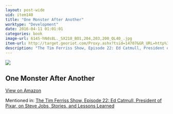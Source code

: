 ```yaml
---
layout: post-wide
uid: item140
title: "One Monster After Another"
worktype: "Development"
date: 2016-04-11 01:01:01
categories: book
image-url: 614S-hNds8L._SX218_BO1,204,203,200_QL40_.jpg
item-url: http://target.georiot.com/Proxy.ashx?tsid=14707&GR_URL=http%3A%2F%2Fwww.amazon.com%2FMonster-After-Another-Mercer-Mayer%2Fdp%2F1879920050%2F
description: "The Tim Ferriss Show, Episode 22: Ed Catmull, President of Pixar, on Steve Jobs, Stories, and Lessons Learned"
---
```

<a href="http://target.georiot.com/Proxy.ashx?tsid=14707&GR_URL=http%3A%2F%2Fwww.amazon.com%2FMonster-After-Another-Mercer-Mayer%2Fdp%2F1879920050%2F" target="blank"><img src="../../../../img/thumbs/614S-hNds8L._SX218_BO1,204,203,200_QL40_.jpg" class="prod-img"></a>
<h2>One Monster After Another</h2>
<p><a class="btn btn-primary" href="http://target.georiot.com/Proxy.ashx?tsid=14707&GR_URL=http%3A%2F%2Fwww.amazon.com%2FMonster-After-Another-Mercer-Mayer%2Fdp%2F1879920050%2F" target="blank">View on Amazon</a><p>
<p>Mentioned in: <a href="http://fourhourworkweek.com/2014/08/12/ed-catmull/" target="blank">The Tim Ferriss Show, Episode 22: Ed Catmull, President of Pixar, on Steve Jobs, Stories, and Lessons Learned</a></p>
